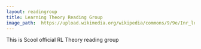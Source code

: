 ```yaml
---
layout: readingroup
title: Learning Theory Reading Group
image_path:  https://upload.wikimedia.org/wikipedia/commons/9/9e/Inr_logo_fr_rouge.png
---
```


This is Scool official RL Theory reading group